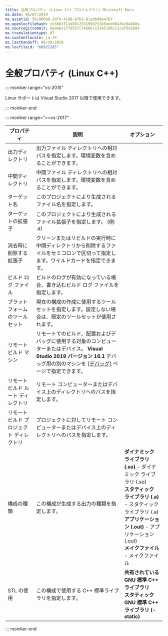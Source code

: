 ```yaml
---
title: 全般プロパティ (Linux C++ プロジェクト)| Microsoft Docs
ms.date: 06/07/2019
ms.assetid: 56c800a9-3df9-4196-87b2-81adb00e4767
ms.openlocfilehash: ce3683f11d80c253195b751b5eed364fbc04b68a
ms.sourcegitcommit: 8adabe177d557c74566c13145196c11cef5d10d4
ms.translationtype: HT
ms.contentlocale: ja-JP
ms.lasthandoff: 06/10/2019
ms.locfileid: "66821285"
---
```

# <a name="general-properties-linux-c"></a>全般プロパティ (Linux C++)

::: moniker range="vs-2015"

Linux サポートは Visual Studio 2017 以降で使用できます。

::: moniker-end

::: moniker range=">=vs-2017"

プロパティ | 説明 | オプション
--- | ---| ---
出力ディレクトリ | 出力ファイル ディレクトリへの相対パスを指定します。環境変数を含めることができます。
中間ディレクトリ | 中間ファイル ディレクトリへの相対パスを指定します。環境変数を含めることができます。
ターゲット名 | このプロジェクトにより生成されるファイル名を指定します。
ターゲットの拡張子 | このプロジェクトにより生成されるファイル拡張子を指定します。 (例: .a)
消去時に削除する拡張子 | クリーンまたはリビルドの実行時に中間ディレクトリから削除するファイルをセミコロンで区切って指定します。ワイルドカードを指定できます。
ビルド ログ ファイル | ビルドのログが有効になっている場合、書き込むビルド ログ ファイルを指定します。
プラットフォームのツールセット | 現在の構成の作成に使用するツールセットを指定します。設定しない場合は、既定のツールセットが使用されます。
リモート ビルド マシン | リモートでのビルド、配置およびデバッグに使用する対象のコンピューターまたはデバイス。 **Visual Studio 2019 バージョン 16.1** デバッグ用の別のマシンを [[デバッグ]](debugging-linux.md) ページで指定できます。
リモート ビルド ルート ディレクトリ | リモート コンピューターまたはデバイス上のディレクトリへのパスを指定します。
リモート ビルド プロジェクト ディレクトリ | プロジェクトに対してリモート コンピューターまたはデバイス上のディレクトリへのパスを指定します。
構成の種類 | この構成が生成する出力の種類を指定します。 | **ダイナミック ライブラリ (.so)** - ダイナミック ライブラリ (.so)<br>**スタティック ライブラリ (.a)** - スタティック ライブラリ (.a)<br>**アプリケーション (.out)** - アプリケーション (.out)<br>**メイクファイル** - メイクファイル<br>
STL の使用 | この構成で使用する C++ 標準ライブラリを指定します。 | **共有されている GNU 標準 C++ ライブラリ**<br>**スタティック GNU 標準 C++ ライブラリ (-static)**<br>

::: moniker-end

